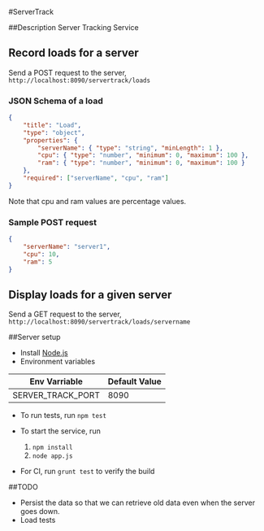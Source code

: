 #ServerTrack

##Description
Server Tracking Service

## Record loads for a server
Send a POST request to the server, `http://localhost:8090/servertrack/loads`
### JSON Schema of a load
```json
{
    "title": "Load",
    "type": "object",
    "properties": {
        "serverName": { "type": "string", "minLength": 1 },
		"cpu": { "type": "number", "minimum": 0, "maximum": 100 },
		"ram": { "type": "number", "minimum": 0, "maximum": 100 }
	},
	"required": ["serverName", "cpu", "ram"]
}
```

Note that cpu and ram values are percentage values.

### Sample POST request
```json
{
    "serverName": "server1",
    "cpu": 10,
    "ram": 5
}
```

## Display loads for a given server
Send a GET request to the server, `http://localhost:8090/servertrack/loads/servername`

##Server setup
- Install [Node.js](https://nodejs.org/)
- Environment variables

| Env Varriable | Default Value |
|---------------|---------------|
| SERVER_TRACK_PORT | 8090 |

- To run tests, run `npm test`

- To start the service, run
    1. `npm install`
    2. `node app.js`

- For CI, run `grunt test` to verify the build

##TODO
- Persist the data so that we can retrieve old data even when the server goes down.
- Load tests